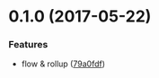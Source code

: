<a name="0.1.0"></a>
# 0.1.0 (2017-05-22)


### Features

* flow & rollup ([79a0fdf](https://github.com/ICELI/bo/commit/79a0fdf))



